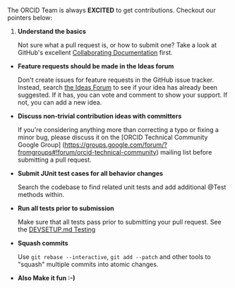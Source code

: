 The ORCID Team is always **EXCITED** to get contributions. Checkout our pointers below:

1.  **Understand the basics**	

    Not sure what a pull request is, or how to submit one?  Take a look at GitHub's
    excellent [Collaborating Documentation](https://help.github.com/categories/63/articles) first.


* **Feature requests should be made in the Ideas forum**

    Don't create issues for feature requests in the GitHub issue tracker. Instead,
    search [the Ideas Forum](https://support.orcid.org/forums/175591-orcid-ideas-forum)
    to see if your idea has already been suggested. If it has, you can vote and comment
    to show your support. If not, you can add a new idea.


* **Discuss non-trivial contribution ideas with committers**

    If you're considering anything more than correcting a typo or fixing a minor
    bug, please discuss it on the [ORCID Technical Community Google Group]
    (https://groups.google.com/forum/?fromgroups#!forum/orcid-technical-community) 
    mailing list before submitting a pull request. 


* **Submit JUnit test cases for all behavior changes**

    Search the codebase to find related unit tests and add additional @Test methods
    within. 


* **Run all tests prior to submission**

    Make sure that all tests pass prior to submitting your pull request. See the 
   [DEVSETUP.md Testing](DEVSETUP.md#integration-tests)


* **Squash commits**

    Use `git rebase --interactive`, `git add --patch` and other tools to "squash"
    multiple commits into atomic changes.


* **Also Make it fun :-)**
